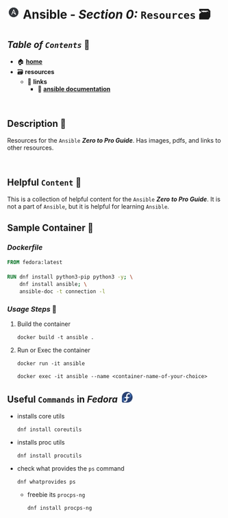 # <img src="../assets/img/ansible.png" width="30px"> **Ansible** - ***Section 0:*** `Resources` 🗃️

<!-- 

replacing md links with html links

regex: \[\*\*([A-z0-9- *]{1,})\*\*\]\((https://[A-z0-9-./]{1,})\)
replace: <a href="$2" target="_blank">***$1***</a> 

-->

## ***Table*** *of* ***`Contents`*** 📜

* 🏠 [**home**](../README.md)
* 🗃️ **resources**
  * 🔗 **links**
    * 📄 <a href="https://docs.ansible.com/" target="_blank">**ansible documentation**</a>

<br />

## **Description** 👀

Resources for the `Ansible` ***Zero to Pro Guide***. Has images, pdfs, and links to other resources.

<br />

## **Helpful** `Content` 📌

This is a collection of helpful content for the `Ansible` ***Zero to Pro Guide***. It is not a part of `Ansible`, but it is helpful for learning `Ansible`.

## **Sample Container** 🐳

<!-- use fedora to learn ansible, bleeding edge
  out of the box, ansible is installed and python 3.11
-->

### ***Dockerfile***

```Dockerfile
FROM fedora:latest

RUN dnf install python3-pip python3 -y; \
    dnf install ansible; \
    ansible-doc -t connection -l 
```

### ***Usage Steps*** 📝

1. Build the container

    ```shell
    docker build -t ansible .
    ```

2. Run or Exec the container

    ```shell
    docker run -it ansible
    ```

    ```shell
    docker exec -it ansible --name <container-name-of-your-choice> 
    ```

## **Useful** `Commands` in ***Fedora*** &nbsp;<img src="../assets/img/fedora_logo.png" width="25px">

* installs core utils

  ```shell
  dnf install coreutils
  ```

* installs proc utils

  ```shell
  dnf install procutils
  ```

* check what provides the `ps` command

  ```shell
  dnf whatprovides ps
  ```

  * freebie its `procps-ng`

    ```shell
    dnf install procps-ng
    ```
